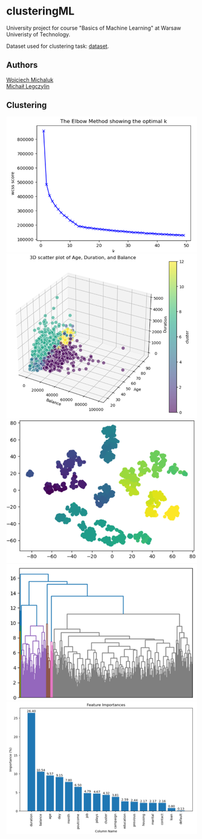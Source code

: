 # clusteringML
University project for course "Basics of Machine Learning" at Warsaw Univeristy of Technology.

Dataset used for clustering task: [dataset](https://www.kaggle.com/datasets/hariharanpavan/bank-marketing-dataset-analysis-classification).

## Authors
[Wojciech Michaluk](https://github.com/wojo501) \
[Michaił Legczylin](https://github.com/legczylin-michal)

## Clustering
![Elbow](https://github.com/wojo501/clustering-ML/blob/main/images/elbow_method.png)
![3d](https://github.com/wojo501/clustering-ML/blob/main/images/3d_clustering.png)
![2d](https://github.com/wojo501/clustering-ML/blob/main/images/clustering_3d.png)
![Hierarchy](https://github.com/wojo501/clustering-ML/blob/main/images/hierarchy_clustering.png)
![Importance](https://github.com/wojo501/clustering-ML/blob/main/images/feature_importance.png)

